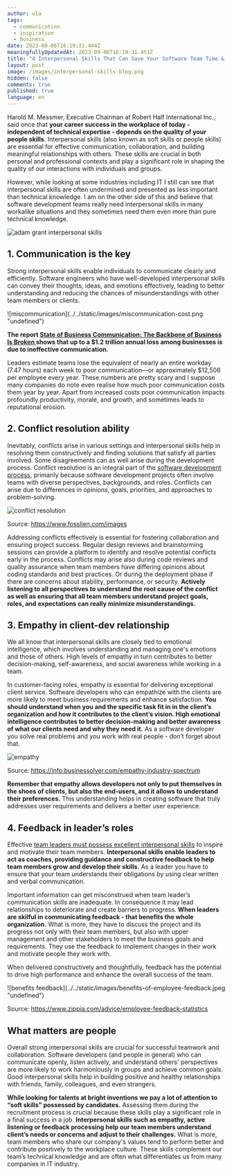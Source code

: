 ```yaml
---
author: ula
tags:
  - communication
  - inspiration
  - business
date: 2023-09-06T16:19:31.444Z
meaningfullyUpdatedAt: 2023-09-06T16:19:31.451Z
title: "4 Interpersonal Skills That Can Save Your Software Team Time & Money "
layout: post
image: /images/interpersonal-skills-blog.png
hidden: false
comments: true
published: true
language: en
---
```

Harold M. Messmer, Executive Chairman at Robert Half International Inc., said once that **your career success in the
workplace of today - independent of technical expertise - depends on the quality of your people skills**. Interpersonal
skills (also known as soft skills or people skills) are essential for effective communication, collaboration, and
building meaningful relationships with others. These skills are crucial in both personal and professional contexts and
play a significant role in shaping the quality of our interactions with individuals and groups. 

However, while looking
at some industries including IT I still can see that interpersonal skills are often undermined and presented as less
important than technical knowledge. I am on the other side of this and believe that software development teams really
need interpersonal skills in many workalike situations and they sometimes need them even more than pure technical
knowledge.<div class="image">![adam grant interpersonal skills ](../../static/images/adam-grant-soft-skills.png "undefined")</div>

## **1. Communication is the key**

Strong interpersonal skills enable individuals to communicate clearly and efficiently. Software engineers who have
well-developed interpersonal skills can convey their thoughts, ideas, and emotions effectively, leading to better
understanding and reducing the chances of misunderstandings with other team members or clients.

<div class="image">![miscommunication](../../static/images/miscommunication-cost.png "undefined")</div>

**The report [State of Business Communication: The Backbone of Business Is
Broken ](https://www.agilitypr.com/pr-news/public-relations/bad-connection-study-finds-poor-communication-costs-businesses-1-2-trillion-annually)shows that up to a $1.2 trillion annual loss among businesses is due to ineffective communication.** 

Leaders estimate teams lose the equivalent of nearly an entire workday (7.47 hours) each week to poor communication—or approximately $12,506 per
employee every year. These numbers are pretty scary and I suppose many companies do note even realise how much poor
communication costs them year by year. Apart from increased costs poor communication impacts profoundly productivity,
morale, and growth, and sometimes leads to reputational erosion.

## **2. Conflict resolution ability**

Inevitably, conflicts arise in various settings and interpersonal skills help in resolving them constructively and
finding solutions that satisfy all parties involved. Some disagreements can as well arise during the development
process. Conflict resolution is an integral part of the [software development process](/blog/what-are-the-stages-of-app-development/), primarily because software
development projects often involve teams with diverse perspectives, backgrounds, and roles. Conflicts can arise due to
differences in opinions, goals, priorities, and approaches to
problem-solving.<div class="image">![conflict resolution](../../static/images/healthyconflict.png "undefined")</div>

Source: https://www.fosslien.com/images

Addressing conflicts effectively is essential for fostering collaboration and ensuring project success. Regular design
reviews and brainstorming sessions can provide a platform to identify and resolve potential conflicts early in the
process. Conflicts may arise also during code reviews and quality assurance when team members have differing opinions
about coding standards and best practices. Or during the deployment phase if there are concerns about stability,
performance, or security. **Actively listening to all perspectives to understand the root cause of the conflict as well
as ensuring that all team members understand project goals, roles, and expectations can really minimize
misunderstandings.**

## **3. Empathy in client-dev relationship**

We all know that interpersonal skills are closely tied to emotional intelligence, which involves understanding and
managing one's emotions and those of others. High levels of empathy in turn contributes to better decision-making,
self-awareness, and social awareness while working in a team.

In customer-facing roles, empathy is essential for delivering exceptional client service. Software developers who can
empathize with the clients are more likely to meet business requirements and enhance satisfaction. **You should
understand when you and the specific task fit in in the client’s organization and how it contributes to the client’s
vision. High emotional intelligence contributes to better decision-making and better awareness of what our clients need
and why they need it.** As a software developer you solve real problems and you work with real people - don’t forget
about that.<div class="image">![empathy](../../static/images/empathy-it-vs-healthcare.png "undefined")</div>

Source: https://info.businessolver.com/empathy-industry-spectrum

**Remember that empathy allows developers not only to put themselves in the shoes of clients, but also the end-users,
and it allows to understand their preferences.** This understanding helps in creating software that truly addresses user
requirements and delivers a better user experience.

## **4. Feedback in leader’s roles** 

Effective [team leaders must possess excellent interpersonal skills](https://www.forbes.com/sites/baldwin/2023/07/30/inflation-insurance-for-retirees-what-does-it-cost/?)
to inspire and motivate their team members. **Interpersonal skills enable leaders to act as coaches, providing guidance
and constructive feedback to help team members grow and develop their skills.** As a leader you have to ensure that your
team understands their obligations by using clear written and verbal communication.

Important information can get misconstrued when team leader’s communication skills are inadequate. In consequence it may
lead relationships to deteriorate and create barriers to progress. **When leaders are skilful in communicating
feedback - that benefits the whole organization.** What is more, they have to discuss the project and its progress not
only with their team members, but also with upper management and other stakeholders to meet the business goals and
requirements. They use the feedback to implement changes in their work and motivate people they work with.

When delivered constructively and thoughtfully, feedback has the potential to drive high performance and enhance the
overall success of the team.

<div class="image">![benefits feedback](../../static/images/benefits-of-employee-feedback.jpeg "undefined")</div>

Source: https://www.zippia.com/advice/employee-feedback-statistics

## **What matters are people** 

Overall strong interpersonal skills are crucial for successful teamwork and collaboration. Software developers (and
people in general) who can communicate openly, listen actively, and understand others' perspectives are more likely to
work harmoniously in groups and achieve common goals. Good interpersonal skills help in building positive and healthy
relationships with friends, family, colleagues, and even strangers.

**While looking for talents at bright inventions we pay a lot of attention to “soft skills” possessed by candidates.**
Assessing them during the recruitment process is crucial because these skills play a significant role in a final success
in a job. **Interpersonal skills such as empathy, active listening or feedback processing help our team members
understand client’s needs or concerns and adjust to their challenges.** What is more, team members who share our
company's values tend to perform better and contribute positively to the workplace culture. These skills complement our
team’s technical knowledge and are often what differentiates us from many companies in IT industry.
